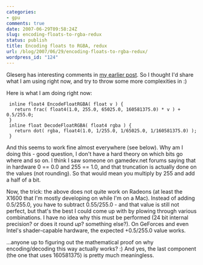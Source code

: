 ```yaml
---
categories:
- gpu
comments: true
date: 2007-06-29T09:58:24Z
slug: encoding-floats-to-rgba-redux
status: publish
title: Encoding floats to RGBA, redux
url: /blog/2007/06/29/encoding-floats-to-rgba-redux/
wordpress_id: "124"
---
```


Gleserg has interesting comments in [my earlier post](/blog/2007/03/03/a-day-well-spent-encoding-floats-to-rgba). So I thought I'd share what I am using right now, and try to throw some more complexities in :)

Here is what I am doing right now:

     
     inline float4 EncodeFloatRGBA( float v ) {
       return frac( float4(1.0, 255.0, 65025.0, 160581375.0) * v ) + 0.5/255.0;
     }
     inline float DecodeFloatRGBA( float4 rgba ) {
       return dot( rgba, float4(1.0, 1/255.0, 1/65025.0, 1/160581375.0) );
     }
 
 



And this seems to work fine almost everywhere (see below). Why am I doing this - good question, I don't have a hard theory on which bits go where and so on. I think I saw someone on gamedev.net forums saying that in hardware 0 == 0.0 and 255 == 1.0, and that truncation is actually done on the values (not rounding). So that would mean you multiply by 255 and add a half of a bit.

Now, the trick: the above does not quite work on Radeons (at least the X1600 that I'm mostly developing on while I'm on a Mac). Instead of adding 0.5/255.0, you have to subtract 0.55/255.0 - and that value is still not perfect, but that's the best I could come up with by plowing through various combinations. I have no idea why this must be performed (24 bit internal precision? or does it round _up_? something else?). On GeForces and even Intel's shader-capable hardware, the expected +0.5/255.0 value works.

...anyone up to figuring out the mathematical proof on why encoding/decoding this way actually works? :) And yes, the last component (the one that uses 160581375) is pretty much meaningless.
